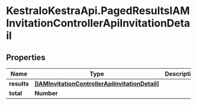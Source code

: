 # KestraIoKestraApi.PagedResultsIAMInvitationControllerApiInvitationDetail

## Properties

Name | Type | Description | Notes
------------ | ------------- | ------------- | -------------
**results** | [**[IAMInvitationControllerApiInvitationDetail]**](IAMInvitationControllerApiInvitationDetail.md) |  | 
**total** | **Number** |  | 


